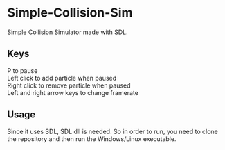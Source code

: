 # Simple-Collision-Sim

Simple Collision Simulator made with SDL.

## Keys

P to pause <br>
Left click to add particle when paused <br>
Right click to remove particle when paused <br>
Left and right arrow keys to change framerate <br>

## Usage

Since it uses SDL, SDL dll is needed. So in order to run, you need to clone the repository and then run the Windows/Linux executable.
